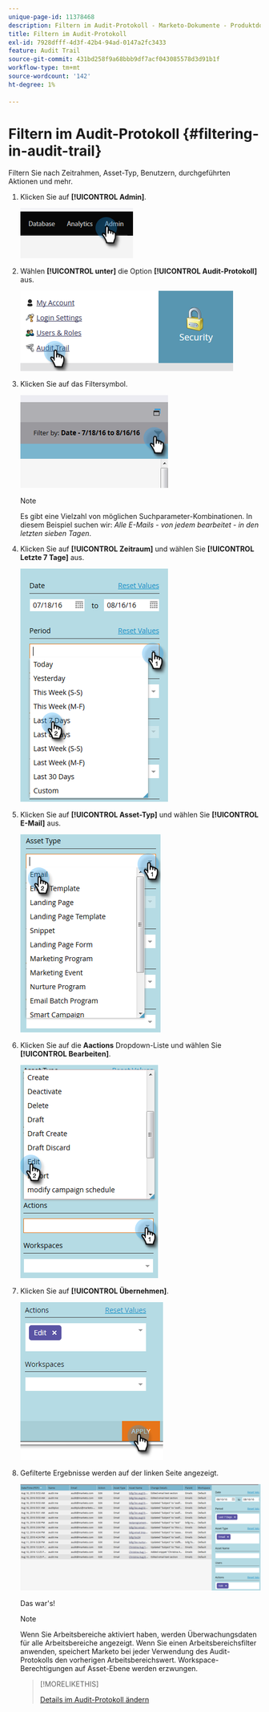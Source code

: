 ```yaml
---
unique-page-id: 11378468
description: Filtern im Audit-Protokoll - Marketo-Dokumente - Produktdokumentation
title: Filtern im Audit-Protokoll
exl-id: 7928dfff-4d3f-42b4-94ad-0147a2fc3433
feature: Audit Trail
source-git-commit: 431bd258f9a68bbb9df7acf043085578d3d91b1f
workflow-type: tm+mt
source-wordcount: '142'
ht-degree: 1%

---
```


# Filtern im Audit-Protokoll {#filtering-in-audit-trail}

Filtern Sie nach Zeitrahmen, Asset-Typ, Benutzern, durchgeführten Aktionen und mehr.

1. Klicken Sie auf **[!UICONTROL Admin]**.

   ![](assets/filtering-in-audit-trail-1.png)

1. Wählen **[!UICONTROL unter]** die Option **[!UICONTROL Audit-Protokoll]** aus.

   ![](assets/filtering-in-audit-trail-2.png)

1. Klicken Sie auf das Filtersymbol.

   ![](assets/filtering-in-audit-trail-3.png)

   >[!NOTE]
   >
   >Es gibt eine Vielzahl von möglichen Suchparameter-Kombinationen. In diesem Beispiel suchen wir: _Alle E-Mails - von jedem bearbeitet - in den letzten sieben Tagen_.

1. Klicken Sie auf **[!UICONTROL Zeitraum]** und wählen Sie **[!UICONTROL Letzte 7 Tage]** aus.

   ![](assets/filtering-in-audit-trail-4.png)

1. Klicken Sie auf **[!UICONTROL Asset-Typ]** und wählen Sie **[!UICONTROL E-Mail]** aus.

   ![](assets/filtering-in-audit-trail-5.png)

1. Klicken Sie auf die **Aactions** Dropdown-Liste und wählen Sie **[!UICONTROL Bearbeiten]**.

   ![](assets/filtering-in-audit-trail-6.png)

1. Klicken Sie auf **[!UICONTROL Übernehmen]**.

   ![](assets/filtering-in-audit-trail-7.png)

1. Gefilterte Ergebnisse werden auf der linken Seite angezeigt.

   ![](assets/filtering-in-audit-trail-8.png)

   Das war&#39;s!

   >[!NOTE]
   >
   >Wenn Sie Arbeitsbereiche aktiviert haben, werden Überwachungsdaten für alle Arbeitsbereiche angezeigt. Wenn Sie einen Arbeitsbereichsfilter anwenden, speichert Marketo bei jeder Verwendung des Audit-Protokolls den vorherigen Arbeitsbereichswert. Workspace-Berechtigungen auf Asset-Ebene werden erzwungen.

   >[!MORELIKETHIS]
   >
   >[Details im Audit-Protokoll ändern](/help/marketo/product-docs/administration/audit-trail/change-details-in-audit-trail.md)
